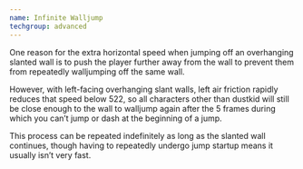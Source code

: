 ```yaml
---
name: Infinite Walljump
techgroup: advanced
---
```


One reason for the extra horizontal speed when jumping off an overhanging slanted wall is to push the player further away from the wall to prevent them from repeatedly walljumping off the same wall.

However, with left-facing overhanging slant walls, left air friction rapidly reduces that speed below 522, so all characters other than dustkid will still be close enough to the wall to walljump again after the 5 frames during which you can’t jump or dash at the beginning of a jump.

This process can be repeated indefinitely as long as the slanted wall continues, though having to repeatedly undergo jump startup means it usually isn’t very fast.
